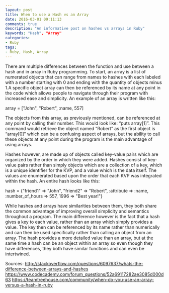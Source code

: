 ```yaml
---
layout: post
title: When to use a Hash vs an Array
date: 2016-03-01 09:11:13
comments: true
description: "An informative post on hashes vs arrays in Ruby"
keywords: "Hash", "Array"
categories:
- Ruby
tags:
- Ruby, Hash, Array
---
```

There are multiple differences between the function and use between a hash and in array in Ruby programming. To start, an array is a list of numerated objects that can range from names to hashes with each labeled with a number starting with 0 and ending with the quantity of objects minus 1.A specific object array can then be referenced by its name at any point in the code which allows people to navigate through their program with increased ease and simplicity. An example of an array is written like this:

array = ["John", "Robert", :name, 557]

The objects from this array, as previously mentioned, can be referenced at any point by calling their number. This would look like: “puts array[1]”. This command would retrieve the object named “Robert” as the first object is “array[0]” which can be a confusing aspect of arrays, but the ability to call these objects at any point during the program is the main advantage of using arrays. 

Hashes however, are made up of objects called key-value pairs which are organized by the order in which they were added. Hashes consist of key-value pairs rather than simply objects which are a collection of a key, which is a unique identifier for the KVP, and a value which is the data itself. The values are enumerated based upon the order that each KVP was integrated within the hash. An entire hash looks like this: 

hash = {"friend1" => "John", "friend2" => "Robert", :attribute => :name, :number_of_hours => 557, 1996 => "Best year!"}
	
While hashes and arrays have similarities between them, they both share the common advantage of improving overall simplicity and semantics throughout a program. The main difference however is the fact that a hash gives a key to each value, rather than an array which simply provides a value. The key then can be referenced by its name rather than numerically and can then be used specifically rather than calling an object from an array. The hash provides a more detailed value than an array, but at the same time a hash can be an object within an array so even though they have differences, they both have similar functions and can even be intertwined. 


Sources:
http://stackoverflow.com/questions/6097637/whats-the-difference-between-arrays-and-hashes
https://www.codecademy.com/forum_questions/52a69117282ae3085d000d63 
https://teamtreehouse.com/community/when-do-you-use-an-array-versus-a-hash-in-ruby 
